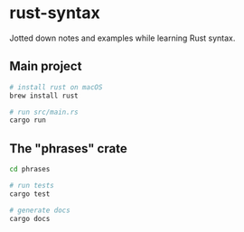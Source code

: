 # rust-syntax

Jotted down notes and examples while learning Rust syntax.

## Main project

```bash
# install rust on macOS
brew install rust

# run src/main.rs
cargo run
```

## The "phrases" crate

```bash
cd phrases

# run tests
cargo test

# generate docs
cargo docs
```
